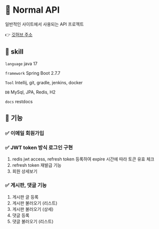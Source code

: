 # 📗 Normal API

일반적인 사이트에서 사용되는 API 프로젝트

👉 [깃허브 주소](https://github.com/juno-choi/normal-api)

## 📄 skill

`language` java 17

`framework` Spring Boot 2.7.7

`Tool` Intellij, git, gradle, jenkins, docker

`DB` MySql, JPA, Redis, H2

`docs` restdocs

## 📄 기능

### ✅ 이메일 회원가입

### ✅ JWT token 방식 로그인 구현

1. redis jwt access, refresh token 등록하여 expire 시간에 따라 토큰 유효 체크
2. refresh token 재발급 기능
3. 회원 상세보기

### ✅ 게시판, 댓글 기능

1. 게시판 글 등록
2. 게시판 불러오기 (리스트)
3. 게시판 불러오기 (상세)
4. 댓글 등록
4. 댓글 불러오기 (리스트)